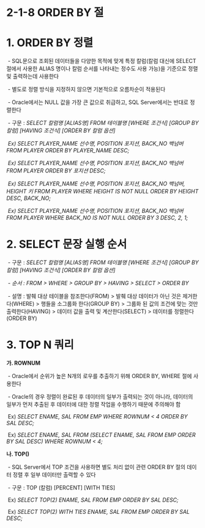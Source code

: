 # 2-1-8 ORDER BY 절





# 1. ORDER BY 정렬

​    \- SQL문으로 조회된 데이터들을 다양한 목적에 맞게 특정 칼럼(칼럼 대신에 SELECT 절에서 사용한 ALIAS 명이나 칼럼 순서를 나타내는 정수도 사용 가능)을 기준으로 정렬 및 출력하는데 사용한다

​    \- 별도로 정렬 방식을 지정하지 않으면 기본적으로 오름차순이 적용된다

​    \- Oracle에서는 NULL 값을 가장 큰 값으로 취급하고, SQL Server에서는 반대로 정렬한다

​    \- 구문 : *SELECT 칼럼명 [ALIAS명] FROM 테이블명 [WHERE 조건식] [GROUP BY 칼럼] [HAVING 조건식] [ORDER BY 칼럼 옵션]*

​    *Ex) SELECT PLAYER_NAME 선수명, POSITION 포지션, BACK_NO 백넘버 FROM PLAYER ORDER BY PLAYER_NAME DESC;*

​    *Ex) SELECT PLAYER_NAME 선수명, POSITION 포지션, BACK_NO 백넘버 FROM PLAYER ORDER BY 포지션 DESC;*

​    *Ex) SELECT PLAYER_NAME 선수명, POSITION 포지션, BACK_NO 백넘버, HEIGHT 키 FROM PLAYER WHERE HEIGHT IS NOT NULL ORDER BY HEIGHT DESC, BACK_NO;*

​    *Ex) SELECT PLAYER_NAME 선수명, POSITION 포지션, BACK_NO 백넘버 FROM PLAYER WHERE BACK_NO IS NOT NULL ORDER BY 3 DESC, 2, 1;*





# 2. SELECT 문장 실행 순서

​    \- 구문 : *SELECT 칼럼명 [ALIAS명]* *FROM 테이블명* *[WHERE 조건식]* *[GROUP BY 칼럼]* *[HAVING 조건식]* *[ORDER BY 칼럼 옵션]*

​    *- 순서 : FROM > WHERE > GROUP BY > HAVING > SELECT > ORDER BY*

​    \- 설명 : 발췌 대상 테이블을 참조한다(FROM) > 발췌 대상 데이터가 아닌 것은 제거한다(WHERE) > 행들을 소그룹화 한다(GROUP BY) > 그룹화 된 값의 조건에 맞는 것만 출력한다(HAVING) > 데이터 값을 출력 및 계산한다(SELECT) > 데이터를 정렬한다(ORDER BY)



# 3. TOP N 쿼리

**가. ROWNUM**

​    \- Oracle에서 순위가 높은 N개의 로우를 추출하기 위해 ORDER BY, WHERE 절에 사용한다

​    \- Oracle의 경우 정렬이 완료된 후 데이터의 일부가 출력되는 것이 아니라, 데이터의 일부가 먼저 추출된 후 데이터에 대한 정렬 작업을 수행하기 때문에 주의해야 함

​    Ex) *SELECT ENAME, SAL FROM EMP WHERE ROWNUM < 4 ORDER BY SAL DESC;*

​    Ex) *SELECT ENAME, SAL FROM (SELECT ENAME, SAL FROM EMP ORDER BY SAL DESC) WHERE ROWNUM < 4;*

**나. TOP()**

​    \- SQL Server에서 TOP 조건을 사용하면 별도 처리 없이 관련 ORDER BY 절의 데이터 정렬 후 일부 데이터만 출력할 수 있다

​    \- 구문 : TOP (칼럼) [PERCENT] [WITH TIES]

​    Ex) *SELECT TOP(2) ENAME, SAL FROM EMP ORDER BY SAL DESC;*

​    Ex) *SELECT TOP(2) WITH TIES ENAME, SAL FROM EMP ORDER BY SAL DESC;*